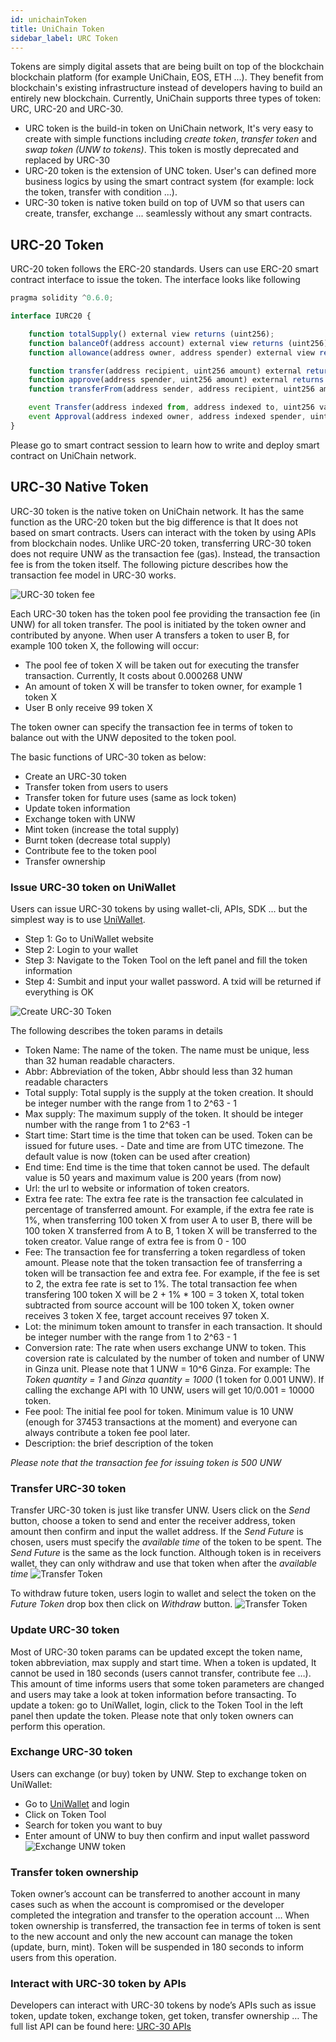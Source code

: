 ```yaml
---
id: unichainToken
title: UniChain Token
sidebar_label: URC Token
---
```




Tokens are simply digital assets that are being built on top of the blockchain blockchain platform (for example UniChain, EOS, ETH ...). They benefit from blockchain's existing infrastructure instead of developers having to build an entirely new blockchain. Currently, UniChain supports three types of token: URC, URC-20 and URC-30. 
- URC token is the build-in token on UniChain network, It's very easy to create with simple functions including *create token*, *transfer token* and *swap token (UNW to tokens)*. This token is mostly deprecated and replaced by URC-30
- URC-20 token is the extension of UNC token. User's can defined more business logics by using the smart contract system (for example: lock the token, transfer with condition ...). 
- URC-30 token is native token build on top of UVM so that users can create, transfer, exchange ... seamlessly without any smart contracts. 

## URC-20 Token
URC-20 token follows the ERC-20 standards. Users can use ERC-20 smart contract interface to issue the token. The interface looks like following
```javascript
pragma solidity ^0.6.0;

interface IURC20 {

    function totalSupply() external view returns (uint256);
    function balanceOf(address account) external view returns (uint256);
    function allowance(address owner, address spender) external view returns (uint256);

    function transfer(address recipient, uint256 amount) external returns (bool);
    function approve(address spender, uint256 amount) external returns (bool);
    function transferFrom(address sender, address recipient, uint256 amount) external returns (bool);

    event Transfer(address indexed from, address indexed to, uint256 value);
    event Approval(address indexed owner, address indexed spender, uint256 value);
}

```
Please go to smart contract session to learn how to write and deploy smart contract on UniChain network.

## URC-30 Native Token
URC-30 token is the native token on UniChain network. It has the same function as the URC-20 token but the big difference is that It does not based on smart contracts. Users can interact with the token by using APIs from blockchain nodes. Unlike URC-20 token, transferring URC-30 token does not require UNW as the transaction fee (gas). Instead, the transaction fee is from the token itself. 
The following picture describes how the transaction fee model in URC-30 works.

![URC-30 token fee](../img/urc30_token_fee.png) 

Each URC-30 token has the token pool fee providing the transaction fee (in UNW) for all token transfer. The pool is initiated by the token owner and contributed by anyone. When user A transfers a token to user B, for example 100 token X, the following will occur:

- The pool fee of token X will be taken out for executing the transfer transaction. Currently, It costs about 0.000268 UNW
- An amount of token X will be transfer to token owner, for example 1 token X
- User B only receive 99 token X

The token owner can specify the transaction fee in terms of token to balance out with the UNW deposited to the token pool. 

The basic functions of URC-30 token as below:
- Create an URC-30 token
- Transfer token from users to users
- Transfer token for future uses (same as lock token)
- Update token information
- Exchange token with UNW
- Mint token (increase the total supply)
- Burnt token (decrease total supply)
- Contribute fee to the token pool
- Transfer ownership

### Issue URC-30 token on UniWallet
Users can issue URC-30 tokens by using wallet-cli, APIs, SDK ... but the simplest way is to use [UniWallet](https://uniwallet.world). 

<ul>
  <li>Step 1: Go to UniWallet website</li>
  <li>Step 2: Login to your wallet</li>
  <li>Step 3: Navigate to the Token Tool on the left panel and fill the token information</li>
  <li>Step 4: Sumbit and input your wallet password. A txid will be returned if everything is OK  </li>
</ul>

![Create URC-30 Token](../img/create_urc30_token.png) 

The following describes the token params in details

- Token Name: The name of the token. The name must be unique, less than 32 human readable characters.
- Abbr: Abbreviation of the token, Abbr should less than 32 human readable characters
- Total supply: Total supply is the supply at the token creation. It should be integer number with the range from 1 to 2^63 - 1
- Max supply: The maximum supply of the token. It should be integer number with the range from 1 to 2^63 -1 
- Start time: Start time is the time that token can be used. Token can be issued for future uses. - Date and time are from UTC timezone. The default value is now (token can be used after creation)
- End time: End time is the time that token cannot be used. The default value is 50 years and maximum value is 200 years (from now)
- Url: the url to website or information of token creators. 
- Extra fee rate: The extra fee rate is the transaction fee calculated in percentage of transferred amount. For example, if the extra fee rate is 1%, when transferring  100 token X from user A to user B, there will be 100 token X transferred from A to B, 1 token X will be transferred to the token creator. Value range of extra fee is from 0 - 100
- Fee: The transaction fee for transferring a token regardless of token amount. Please note that the token transaction fee of transferring a token will be transaction fee and extra fee.  For example, if the fee is set to 2, the extra fee rate is set to 1%. The total transaction fee when transfering 100 token X will be 2 + 1% * 100 = 3 token X, total token subtracted  from source account will be 100 token X, token owner receives 3 token X fee, target account receives 97 token X.
- Lot: the minimum token amount to transfer in each transaction. It should be integer number with the range from 1 to 2^63 - 1
- Conversion rate: The rate when users exchange UNW to token. This coversion rate is calculated by the number of token and number of UNW in Ginza unit. Please note that 1 UNW = 10^6 Ginza. For example: The *Token quantity = 1* and *Ginza quantity = 1000* (1 token for 0.001 UNW). If calling the exchange API with 10 UNW, users will get 10/0.001 = 10000 token. 
- Fee pool: The initial fee pool for token. Minimum value is 10 UNW (enough for 37453 transactions at the moment) and everyone can always contribute a token fee pool later.
- Description: the brief description of the token

*Please note that the transaction fee for issuing token is 500 UNW*

### Transfer URC-30 token
Transfer URC-30 token is just like transfer UNW. 
Users click on the *Send*  button, choose a token to send and enter the receiver address, token amount then confirm and input the wallet address. 
If the *Send Future* is chosen, users must specify the *available time* of the token to be spent. The *Send Future* is the same as the lock function. Although token is in receivers wallet, they can only withdraw and use that token when after the *available time*
![Transfer Token](../img/transfer_urc30_token.png)

To withdraw future token, users login to wallet and select the token on the *Future Token* drop box then click on *Withdraw* button.
![Transfer Token](../img/future_urc30_token.png)

### Update URC-30 token
Most of URC-30 token params can be updated except the token name, token abbreviation, max supply and start time. 
When a token is updated, It cannot be used in 180 seconds (users cannot transfer, contribute fee …). This amount of time informs users that some token parameters are changed and users may take a look at token information before transacting. 
To update a token: go to UniWallet, login, click to the Token Tool in the left panel then update the token. Please note that only token owners can perform this operation.

### Exchange URC-30 token
Users can exchange (or buy) token by UNW. 
Step to exchange token on UniWallet: 
- Go to [UniWallet](https://uniwallet.world) and login 
- Click on Token Tool
- Search for token you want to buy 
- Enter amount of UNW to buy then confirm and input wallet password
![Exchange UNW token](../img/buy_urc30_token.png)

### Transfer token ownership 
Token owner’s account can be transferred to another account in many cases such as when the account is compromised or the developer completed the integration and transfer to the operation account … When token ownership is transferred, the transaction fee in terms of token is sent to the new account and only the new account can manage the token (update, burn, mint).  Token will be suspended in 180 seconds to inform users from this operation. 

### Interact with URC-30 token by APIs
Developers can interact with URC-30 tokens by node’s APIs such as issue token, update token, exchange token, get token, transfer ownership … 
The full list API can be found here: [URC-30 APIs](fullNodeAPI#urc30-token)
